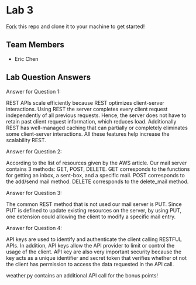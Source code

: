 # Lab 3
[Fork](https://docs.github.com/en/get-started/quickstart/fork-a-repo) this repo and clone it to your machine to get started!

## Team Members
- Eric Chen

## Lab Question Answers

Answer for Question 1:  

REST APIs scale efficiently because REST optimizes client-server interactions. Using REST the server completes every client request independently of all previous requests. Hence, the server does not have to retain past client request information, which reduces load. Additionally REST has 
well-managed caching that can partially or completely eliminates some client-server interactions. All these features help increase the scalability REST.  

Answer for Question 2:  

According to the list of resources given by the AWS article. Our mail server contains 3 methods: GET, POST, DELETE. GET corresponds to
the functions for getting an inbox, a sent-box, and a specific mail. POST corresponds to the add/send mail method. DELETE corresponds to the delete_mail method.  

Answer for Question 3:  

The common REST method that is not used our mail server is PUT. Since PUT is defined to update existing resources on the server, by using PUT, one extension could allowing the client to modify a specific mail entry.  

Answer for Question 4:  

API keys are used to identify and authenticate the client calling RESTFUL APIs. In addition, API keys allow the API provider to limit or control the usage of the client. API key are also very important security because the key acts as a unique identifier and secret token that verifies whether ot not the client has permission to access the data requested in the API call.

weather.py contains an additional API call for the bonus points!